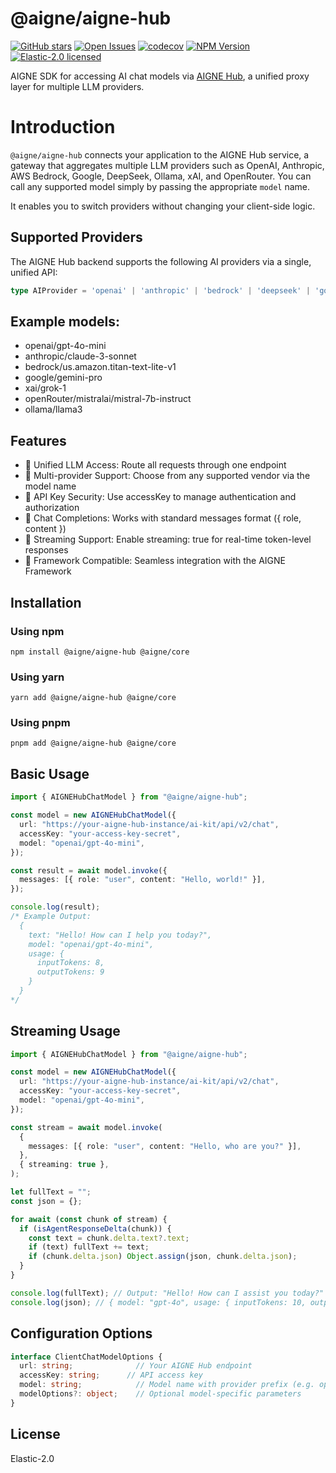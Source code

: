 # @aigne/aigne-hub

[![GitHub stars](https://img.shields.io/github/stars/AIGNE-io/aigne-framework?style=flat-square)](https://star-history.com/#AIGNE-io/aigne-framework)
[![Open Issues](https://img.shields.io/github/issues-raw/AIGNE-io/aigne-framework?style=flat-square)](https://github.com/AIGNE-io/aigne-framework/issues)
[![codecov](https://codecov.io/gh/AIGNE-io/aigne-framework/graph/badge.svg?token=DO07834RQL)](https://codecov.io/gh/AIGNE-io/aigne-framework)
[![NPM Version](https://img.shields.io/npm/v/@aigne/aigne-hub)](https://www.npmjs.com/package/@aigne/aigne-hub)
[![Elastic-2.0 licensed](https://img.shields.io/npm/l/@aigne/aigne-hub)](https://github.com/AIGNE-io/aigne-framework/blob/main/LICENSE.md)

AIGNE SDK for accessing AI chat models via [AIGNE Hub](https://github.com/AIGNE-io/aigne-framework), a unified proxy layer for multiple LLM providers.

# Introduction

`@aigne/aigne-hub` connects your application to the AIGNE Hub service, a gateway that aggregates multiple LLM providers such as OpenAI, Anthropic, AWS Bedrock, Google, DeepSeek, Ollama, xAI, and OpenRouter. You can call any supported model simply by passing the appropriate `model` name.

It enables you to switch providers without changing your client-side logic.

## Supported Providers

The AIGNE Hub backend supports the following AI providers via a single, unified API:

```ts
type AIProvider = 'openai' | 'anthropic' | 'bedrock' | 'deepseek' | 'google' | 'ollama' | 'openRouter' | 'xai';
```
## Example models:
- openai/gpt-4o-mini
- anthropic/claude-3-sonnet
- bedrock/us.amazon.titan-text-lite-v1
- google/gemini-pro
- xai/grok-1
- openRouter/mistralai/mistral-7b-instruct
- ollama/llama3

## Features
- 🔌 Unified LLM Access: Route all requests through one endpoint
- 🧠 Multi-provider Support: Choose from any supported vendor via the model name
- 🔐 API Key Security: Use accessKey to manage authentication and authorization
- 💬 Chat Completions: Works with standard messages format ({ role, content })
- 🌊 Streaming Support: Enable streaming: true for real-time token-level responses
- 🧱 Framework Compatible: Seamless integration with the AIGNE Framework

## Installation
### Using npm

```
npm install @aigne/aigne-hub @aigne/core
```
### Using yarn
```
yarn add @aigne/aigne-hub @aigne/core
```
### Using pnpm
```
pnpm add @aigne/aigne-hub @aigne/core
```

## Basic Usage
```typescript
import { AIGNEHubChatModel } from "@aigne/aigne-hub";

const model = new AIGNEHubChatModel({
  url: "https://your-aigne-hub-instance/ai-kit/api/v2/chat",
  accessKey: "your-access-key-secret",
  model: "openai/gpt-4o-mini",
});

const result = await model.invoke({
  messages: [{ role: "user", content: "Hello, world!" }],
});

console.log(result);
/* Example Output:
  {
    text: "Hello! How can I help you today?",
    model: "openai/gpt-4o-mini",
    usage: {
      inputTokens: 8,
      outputTokens: 9
    }
  }
*/
```
## Streaming Usage
```typescript
import { AIGNEHubChatModel } from "@aigne/aigne-hub";

const model = new AIGNEHubChatModel({
  url: "https://your-aigne-hub-instance/ai-kit/api/v2/chat",
  accessKey: "your-access-key-secret",
  model: "openai/gpt-4o-mini",
});

const stream = await model.invoke(
  {
    messages: [{ role: "user", content: "Hello, who are you?" }],
  },
  { streaming: true },
);

let fullText = "";
const json = {};

for await (const chunk of stream) {
  if (isAgentResponseDelta(chunk)) {
    const text = chunk.delta.text?.text;
    if (text) fullText += text;
    if (chunk.delta.json) Object.assign(json, chunk.delta.json);
  }
}

console.log(fullText); // Output: "Hello! How can I assist you today?"
console.log(json); // { model: "gpt-4o", usage: { inputTokens: 10, outputTokens: 9 } }
```
## Configuration Options
```typescript
interface ClientChatModelOptions {
  url: string;              // Your AIGNE Hub endpoint
  accessKey: string;      // API access key
  model: string;            // Model name with provider prefix (e.g. openai/gpt-4o-mini)
  modelOptions?: object;    // Optional model-specific parameters
}
```

## License

Elastic-2.0
